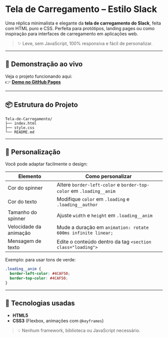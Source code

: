 # Tela de Carregamento – Estilo Slack

Uma réplica minimalista e elegante da **tela de carregamento do Slack**, feita com HTML puro e CSS. Perfeita para protótipos, landing pages ou como inspiração para interfaces de carregamento em aplicações web.

> ✨ Leve, sem JavaScript, 100% responsiva e fácil de personalizar.

---

## 🌟 Demonstração ao vivo

Veja o projeto funcionando aqui:  
👉 [**Demo no GitHub Pages**](https://maike-simoncini.github.io/Tela-de-Carregamento/)

---

## 📦 Estrutura do Projeto

```
Tela-de-Carregamento/
├── index.html
├── style.css
└── README.md
```

---

## 🎨 Personalização

Você pode adaptar facilmente o design:

| Elemento             | Como personalizar |
|----------------------|-------------------|
| Cor do spinner       | Altere `border-left-color` e `border-top-color` em `.loading__anim` |
| Cor do texto         | Modifique `color` em `.loading` e `.loading__author` |
| Tamanho do spinner   | Ajuste `width` e `height` em `.loading__anim` |
| Velocidade da animação | Mude a duração em `animation: rotate 600ms infinite linear;` |
| Mensagem de texto    | Edite o conteúdo dentro da tag `<section class="loading">` |

Exemplo: para usar tons de verde:

```css
.loading__anim {
  border-left-color: #4CAF50;
  border-top-color: #4CAF50;
}
```

---

## 🧩 Tecnologias usadas

- **HTML5**
- **CSS3** (Flexbox, animações com `@keyframes`)

> 💡 Nenhum framework, biblioteca ou JavaScript necessário.

